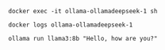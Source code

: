 
```
docker exec -it ollama-ollamadeepseek-1 sh
```

```
docker logs ollama-ollamadeepseek-1
```

```
ollama run llama3:8b "Hello, how are you?"
```